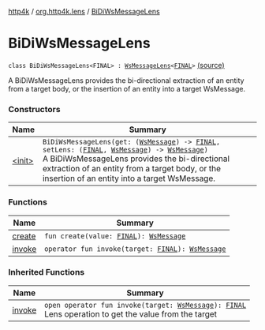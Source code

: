 [http4k](../../index.md) / [org.http4k.lens](../index.md) / [BiDiWsMessageLens](./index.md)

# BiDiWsMessageLens

`class BiDiWsMessageLens<FINAL> : `[`WsMessageLens`](../-ws-message-lens/index.md)`<`[`FINAL`](index.md#FINAL)`>` [(source)](https://github.com/http4k/http4k/blob/master/http4k-core/src/main/kotlin/org/http4k/lens/wsMessageLens.kt#L68)

A BiDiWsMessageLens provides the bi-directional extraction of an entity from a target body, or the insertion of an entity
into a target WsMessage.

### Constructors

| Name | Summary |
|---|---|
| [&lt;init&gt;](-init-.md) | `BiDiWsMessageLens(get: (`[`WsMessage`](../../org.http4k.websocket/-ws-message/index.md)`) -> `[`FINAL`](index.md#FINAL)`, setLens: (`[`FINAL`](index.md#FINAL)`, `[`WsMessage`](../../org.http4k.websocket/-ws-message/index.md)`) -> `[`WsMessage`](../../org.http4k.websocket/-ws-message/index.md)`)`<br>A BiDiWsMessageLens provides the bi-directional extraction of an entity from a target body, or the insertion of an entity into a target WsMessage. |

### Functions

| Name | Summary |
|---|---|
| [create](create.md) | `fun create(value: `[`FINAL`](index.md#FINAL)`): `[`WsMessage`](../../org.http4k.websocket/-ws-message/index.md) |
| [invoke](invoke.md) | `operator fun invoke(target: `[`FINAL`](index.md#FINAL)`): `[`WsMessage`](../../org.http4k.websocket/-ws-message/index.md) |

### Inherited Functions

| Name | Summary |
|---|---|
| [invoke](../-ws-message-lens/invoke.md) | `open operator fun invoke(target: `[`WsMessage`](../../org.http4k.websocket/-ws-message/index.md)`): `[`FINAL`](../-ws-message-lens/index.md#FINAL)<br>Lens operation to get the value from the target |
